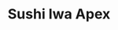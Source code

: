 ---
layout: place
title: "Sushi Iwa Apex"
permalink: /north-carolina/apex/sushi-iwa-apex.html
stateAbbr: NC
stateName: North Carolina
cityName: Apex
place_id: ChIJ9xRGuSqTrIkR7IVRn4tf_Lk
photos:
  - name: >-
      places/ChIJ9xRGuSqTrIkR7IVRn4tf_Lk/photos/AeeoHcJBOpU6HoA_tPZMfBX22F1IOlC5JWx0fKbDMcb8Fa15vPSeDNY-6EJ3u9Ge60koR9yCM8LcxHiINZEF845Q7XhENtoBWvq0xbsNuqw-CGtJzWFybBEAJDbaSJUgbyWCSNdzXY7MZ6GRcNuZDV5AFK9rTKvd-bip9oITJ75EjkybxJH2kuhy3L7SRy7rtx1abdIaJ8-bcwvGzIjNJdGNcoDLHTWEzwbtm1MFSCEqWWzS5tblPmORs_-V6TZfzDE1CoIqNpRqE9hIkrozQn6-fgEK8lOnVdf4ar0zTy_XJ6WJWg
    widthPx: 600
    heightPx: 312
    authorAttributions:
      - displayName: Sushi Iwa
        uri: https://maps.google.com/maps/contrib/101766440805581242407
        photoUri: >-
          https://lh3.googleusercontent.com/a-/ALV-UjXpOb3-yFhw6YYUMfA1uu-J40adqK-T_nLbe-SPTQ9SYz0WwLs=s100-p-k-no-mo
    flagContentUri: >-
      https://www.google.com/local/imagery/report/?cb_client=maps_api_places.places_api&image_key=!1e10!2sAF1QipPQqgHEk_08Tyr2gKI9A2q7pnTqZNvbfjX2iyws&hl=en-US
    googleMapsUri: >-
      https://www.google.com/maps/place//data=!3m4!1e2!3m2!1sAF1QipPQqgHEk_08Tyr2gKI9A2q7pnTqZNvbfjX2iyws!2e10!4m2!3m1!1s0x89ac932ab94614f7:0xb9fc5f8b9f5185ec
  - name: >-
      places/ChIJ9xRGuSqTrIkR7IVRn4tf_Lk/photos/AeeoHcJTiQMMb-M5lh5Xe1-syY7zZlnx1zukniqfAr7Dpxa-JuoNtL1YHF45_rqvbACaaKBQNln7MjaMD4Vbxrw92pazIMUuRU8-VFchAUJwfmv-20RLRTjEtftHVHx2BZ2dSbmdqwnC3izTpBGAgFBep1ITh2AI9W20UZ6lWdwUmfMM_1xGnDmbMgTxHCwztDbo8q8SJ4jWt_PXAz6pylaxN8azVvNE_AKQpBdIyTf2km72l1JnVd5I00o8CWbgC4EDxy1Rgi3zgUJX5l_sXWGWspKS3MfqpA2mguFUB6SwhDhuiA
    widthPx: 3824
    heightPx: 2288
    authorAttributions:
      - displayName: Sushi Iwa
        uri: https://maps.google.com/maps/contrib/101766440805581242407
        photoUri: >-
          https://lh3.googleusercontent.com/a-/ALV-UjXpOb3-yFhw6YYUMfA1uu-J40adqK-T_nLbe-SPTQ9SYz0WwLs=s100-p-k-no-mo
    flagContentUri: >-
      https://www.google.com/local/imagery/report/?cb_client=maps_api_places.places_api&image_key=!1e10!2sAF1QipMyQohxhAi0T2H8lWdTGPVzngH3O8fGduN0Crdg&hl=en-US
    googleMapsUri: >-
      https://www.google.com/maps/place//data=!3m4!1e2!3m2!1sAF1QipMyQohxhAi0T2H8lWdTGPVzngH3O8fGduN0Crdg!2e10!4m2!3m1!1s0x89ac932ab94614f7:0xb9fc5f8b9f5185ec
  - name: >-
      places/ChIJ9xRGuSqTrIkR7IVRn4tf_Lk/photos/AeeoHcJR5Xf6G2JkNSC13X_OUR75OL5bPd6wc2lrt27EzzMcfGHwiD5e3bXnHtDE3B_74D8DwYkzpbYpARVYaxnGtOUPJAu_cXviUwjd6su2tSbBlaDI29Do5AUq4ySuopbnLLqpArOLGlR54onRQbDJEr1EOkWcqFFIuj0UFA6zhR09Awo-UF98v6-3dGw1qW983L-BdPf5TX5X3uvgSpnnezEUBz9rIBLl8MnkDQObGA_7CnrtWqhRzRJ3PDLvvYsAnAf_laYYkx5vX5M_fNKyCfcKpEwmdyL557Vr5_LnZpr3omuWLdyrdT1FXtP57rmzn6X8F8xaK1mGz3Yy3Oh8Ura27Z-oZZW8LH96CYI-9oGla6U4G3wpX8ypBFPyDxDICTgw0eIZRXwFn-oBSKr9Vp7Wik0dx5GYNXWoZrKy3tf2YUE
    widthPx: 3600
    heightPx: 4800
    authorAttributions:
      - displayName: Bruna Warren
        uri: https://maps.google.com/maps/contrib/112147078916045815454
        photoUri: >-
          https://lh3.googleusercontent.com/a-/ALV-UjV0KzmfmCmwcZC8A-XlMQlff1rkQrJ71_uVumgrHoaI_nZnHNb0=s100-p-k-no-mo
    flagContentUri: >-
      https://www.google.com/local/imagery/report/?cb_client=maps_api_places.places_api&image_key=!1e10!2sCIHM0ogKEICAgMDwnfmjpgE&hl=en-US
    googleMapsUri: >-
      https://www.google.com/maps/place//data=!3m4!1e2!3m2!1sCIHM0ogKEICAgMDwnfmjpgE!2e10!4m2!3m1!1s0x89ac932ab94614f7:0xb9fc5f8b9f5185ec
  - name: >-
      places/ChIJ9xRGuSqTrIkR7IVRn4tf_Lk/photos/AeeoHcLEAWGKhL-3pPHEitKWj_F30DObRCZUzbi_t-n_IjR83eXZHBHBt6-yE5hY3VSINzhGrOc1mqqq-ozVfGtgU98vi4qANR6YFbhxC0e3WgEZOQPO9tTvWwXvLWos3u5eIToEMC_DetR8sZnJEk7Np7TuY5WSXWCt3bOw1UMYzR0UJe7h-KyEBqYHbl2PLcavf1q1y95eA2IbgdD8lCwltRHP3Pz2E-IMcyHwcTdRkfJsvPqzElLl8ay7GvmpMSKe26QBcPiv20O96tyBQtRBbBa96JGcbOwvH-oAPCTP3veBPgnBDGxrcEEsVLLU1PjXLM-Cxd6VgYoSZTsep96FJBLWm_a9pLVWpzxrTpc2aAqstvoOLtJZsK-gLPCAwTtOi_s98OEH59_bnl8n75uSzmLv75IasHa07xZiDhHBMKgesQ
    widthPx: 4000
    heightPx: 3000
    authorAttributions:
      - displayName: Maksim Savelyev
        uri: https://maps.google.com/maps/contrib/114138798264080449169
        photoUri: >-
          https://lh3.googleusercontent.com/a-/ALV-UjU0vMDH9SesW69KEBe-5IPX7i8GSBOJK_8huCp97f72asWe1147dg=s100-p-k-no-mo
    flagContentUri: >-
      https://www.google.com/local/imagery/report/?cb_client=maps_api_places.places_api&image_key=!1e10!2sCIHM0ogKEICAgID7gP7_ag&hl=en-US
    googleMapsUri: >-
      https://www.google.com/maps/place//data=!3m4!1e2!3m2!1sCIHM0ogKEICAgID7gP7_ag!2e10!4m2!3m1!1s0x89ac932ab94614f7:0xb9fc5f8b9f5185ec
  - name: >-
      places/ChIJ9xRGuSqTrIkR7IVRn4tf_Lk/photos/AeeoHcIqWtmvNZIiXDZCHh1FVTZuxjNfXyfQovcGzRimIs7Wruq-v6WMKPjyUucYpiW9dLVoaDbxbSc4kgc4IQqgtCa4hPzLRNh4Ro1uUg9W2me7c0TL3L6YbGsdhnM_gpxgP4DQosbY60Y5YI5SiDINUZJnUyC8yv9bjMS3hJrNbjjC2tX3HBjVrHl9wBq6cyYU7DmjXrK8Z94CplJN2Ggm7GLmfExKkwEj6_0qc1AK0IXdgPp8zjYbRH7gNVCZK_2W01LBRMBqR3I-qM8Yfl0DRIVVaeQMCetxdzfiZ7vD2H5Ip6oftoQ39Q7IfySzeZL0lIidnUke9USlP2h6vEirSYLgcHqSv4xXnwrxw8uOihuoCvKSjN-e67QvuxFvbfdyIJkgbnXzNzfmU8N_N3V-iyVhiHVQdG-knNQrr4uIcPjCcw
    widthPx: 3600
    heightPx: 4800
    authorAttributions:
      - displayName: Bruna Warren
        uri: https://maps.google.com/maps/contrib/112147078916045815454
        photoUri: >-
          https://lh3.googleusercontent.com/a-/ALV-UjV0KzmfmCmwcZC8A-XlMQlff1rkQrJ71_uVumgrHoaI_nZnHNb0=s100-p-k-no-mo
    flagContentUri: >-
      https://www.google.com/local/imagery/report/?cb_client=maps_api_places.places_api&image_key=!1e10!2sCIHM0ogKEICAgMDwnfmjJg&hl=en-US
    googleMapsUri: >-
      https://www.google.com/maps/place//data=!3m4!1e2!3m2!1sCIHM0ogKEICAgMDwnfmjJg!2e10!4m2!3m1!1s0x89ac932ab94614f7:0xb9fc5f8b9f5185ec
  - name: >-
      places/ChIJ9xRGuSqTrIkR7IVRn4tf_Lk/photos/AeeoHcJ73gWOyTu7cdrtm5ABEmhc3NeIzyxeyh25TokqoLtut4f08TMtfDs4wn5EYHq2jPebDqmbH6g5NbNJtyC60q3Zo8c_b_wjEMuc-dmdTweh2zOB9MzT6qE-VNj7GsKNSbS_v5DUC2e4t9WV0-j9FWzHZYWLJLpSnHmZUrUXYehR3uUWgVGg9xvnzVrzA-r6sMHkxSmMM4dg7EB1_hjXMW8I9iLRZfx68qP-zhMs7byBntz0ohVrUUtutwvN9AMqAVO57AmApFWAQDjXiHTTXyEDeD8ff_CrGn148VaLawKtX6AXye7oJXPHzXLAhak7oeJKuOKseWI9l7DimdE8osoSiPwXVd0foFr4x_WrqpYwpThJjCwYx4WUl0CNJmBOlKTmsuYri0_mlHBRMrA1sMCdEgl8tQBI3Kk_ZQCexmXWzjob
    widthPx: 3024
    heightPx: 4032
    authorAttributions:
      - displayName: Sheri Bennett-styckiewicz
        uri: https://maps.google.com/maps/contrib/103217730800818633775
        photoUri: >-
          https://lh3.googleusercontent.com/a-/ALV-UjUdlvFXXyiHmASU848i-RZDnmjPEJXPkq7zujbcbiQXZRoxERtK=s100-p-k-no-mo
    flagContentUri: >-
      https://www.google.com/local/imagery/report/?cb_client=maps_api_places.places_api&image_key=!1e10!2sCIHM0ogKEICAgIDT-7_4pgE&hl=en-US
    googleMapsUri: >-
      https://www.google.com/maps/place//data=!3m4!1e2!3m2!1sCIHM0ogKEICAgIDT-7_4pgE!2e10!4m2!3m1!1s0x89ac932ab94614f7:0xb9fc5f8b9f5185ec
  - name: >-
      places/ChIJ9xRGuSqTrIkR7IVRn4tf_Lk/photos/AeeoHcKojTx0fpfNeUYEX2w2MXV9WgjpQS7hwhUu9rguT3o6LoC8lPt0HMDPa9opvSbbbjaERtLyJzgpZ-8olo1ZeBjoimqG436V_45mjH2urvjF5a-yweCFkAZAvhilRPCKI8u57u7yDfOZcz8MjEQL15fKXLj35U19HLW4kecMxy4lvu2ItflegcrvjQpsBV9FI_Z3W_fLqVd-vtGRzsxPdVyqqlXc_jL7CdV337x2WUZ-0jkvOo4na92w82OMPIcEcNDO4Z9DvtrRmPqvNusd9oYwDsSoA934E8M_92PIFLAJP0WYeqRvU14sYM2zWT-Znj0KPuhzggr3P2QYYEuVPp3WatNQWvAqvDuAeMjjMdDd9reSdu4ZIopF7D0bZSspFp8FbS3v8MCbqNLxKW45mlnlsiYWrPQRIN8X3n6r83M
    widthPx: 1579
    heightPx: 1220
    authorAttributions:
      - displayName: David Garcia
        uri: https://maps.google.com/maps/contrib/113231142268278629913
        photoUri: >-
          https://lh3.googleusercontent.com/a-/ALV-UjVDnhDIbIobgGlGlWZFHOs366hcA5H8jywORJn6PRTLLpibjWTfFQ=s100-p-k-no-mo
    flagContentUri: >-
      https://www.google.com/local/imagery/report/?cb_client=maps_api_places.places_api&image_key=!1e10!2sCIHM0ogKEICAgICTjoCEBg&hl=en-US
    googleMapsUri: >-
      https://www.google.com/maps/place//data=!3m4!1e2!3m2!1sCIHM0ogKEICAgICTjoCEBg!2e10!4m2!3m1!1s0x89ac932ab94614f7:0xb9fc5f8b9f5185ec
  - name: >-
      places/ChIJ9xRGuSqTrIkR7IVRn4tf_Lk/photos/AeeoHcKxl18pZ6aPqTuI-GXBhl3EuXxMd_GbylbMGFkO4iW9RWItJJztSGhzuckfqaybaQ5IPb9kZFd4hNLjFlRgbL_gXxWlZSTVxa2jZcMskBCeR6PazRM45AvYKNRZ4oaOOS1V53FBi0QOOOxFxkNsDKUcHfnCflWkehrdbWfvPaXlOqOVvxtyFlltEnB-VRdmLGOuHNsD3vhLpwFx7FKNSU_ZC5JLnu7B92IDOQJUXg_Gv4fmlHLt_uLPIOftfl8UjFsylm-c4t7y9pdtGYlOoPvBL4ZL1z6vj6gZ0td5NU0SUIFgIt8xcr2kZQD_W65SeY4phCWoJU0U3wty5EZdc59_OJPBj_DTevVEfF1urj8qBUoHblwb3hkN3j_5nGTHbI21UnTwyJAXa1mAyrvu8T7LVrwOswm87zgahOd2sXk9yVnv
    widthPx: 4000
    heightPx: 3000
    authorAttributions:
      - displayName: D Lee
        uri: https://maps.google.com/maps/contrib/103900290708836577487
        photoUri: >-
          https://lh3.googleusercontent.com/a-/ALV-UjX6H5TB009H0nCa--aME9OBw2224olBw_4uz1rl1oak1dW_Pj_S=s100-p-k-no-mo
    flagContentUri: >-
      https://www.google.com/local/imagery/report/?cb_client=maps_api_places.places_api&image_key=!1e10!2sCIHM0ogKEICAgICDsMO38AE&hl=en-US
    googleMapsUri: >-
      https://www.google.com/maps/place//data=!3m4!1e2!3m2!1sCIHM0ogKEICAgICDsMO38AE!2e10!4m2!3m1!1s0x89ac932ab94614f7:0xb9fc5f8b9f5185ec
  - name: >-
      places/ChIJ9xRGuSqTrIkR7IVRn4tf_Lk/photos/AeeoHcITTz_NOq7runqe6FCbYSBdcXEGb564U_drJ_dHnt-pG9rxC1SXhcUXQYMQeuT-SKvoQxe1L4BSP45Wk0qA3ajVvWR4ouH6oszzsVbbmZw3D0AcN1pfmnAUx7JEVZv9BA-jml-11v_5xmv8RDdWpShyZIilGwZjqvS0rE1IfGG3j7doU81lftBxVz_16_oV0rMMe8c0MAdDQe2CfppxVHiB7XRFZjF5sx5qkwSn48LDw19Tts8xBA5N8duNf9tapL4vmai51pNazeMM1VNNIELt4Z5ljYd-H43U7WPudaWGV67yvOa1eLK_X8NbGqgI6S0sU8q5IFIXy_FeT41Rrs4B3hyiYOuu2bmBeN9yuzd-zwahTFAo5uHZAc-J-HN_tIKe-lkL0zuaZn-lJNf1CB4HbrgCoQ3LNQ0Lj3C6tVF4rtQ
    widthPx: 3024
    heightPx: 4032
    authorAttributions:
      - displayName: N. К.
        uri: https://maps.google.com/maps/contrib/105863597523689641021
        photoUri: >-
          https://lh3.googleusercontent.com/a-/ALV-UjUFeDzZwJyMZe9owukiC8tdFZl0YGait75JxCRzYXrpx9lpUUOg=s100-p-k-no-mo
    flagContentUri: >-
      https://www.google.com/local/imagery/report/?cb_client=maps_api_places.places_api&image_key=!1e10!2sCIHM0ogKEICAgICn54mk6gE&hl=en-US
    googleMapsUri: >-
      https://www.google.com/maps/place//data=!3m4!1e2!3m2!1sCIHM0ogKEICAgICn54mk6gE!2e10!4m2!3m1!1s0x89ac932ab94614f7:0xb9fc5f8b9f5185ec
  - name: >-
      places/ChIJ9xRGuSqTrIkR7IVRn4tf_Lk/photos/AeeoHcIAR8z4INBVF_c1H3py_NdleNsZifNot6kPzJpAqmzjxl0XcHofidXW_3X-Z7B1B-DKI-PwVlitvNCWKXdGGe1lIvjQ3bRd9wdGtUUZs2NZOu6WamgRD7wj5UmDPEi92Rhf7asH4Np7X6CvJN1iNG98dTshbTjcNhhFGP6HtNGMjqgW_l8s6YgHrj8FIAX8NmYu4FdrDKD0tlcmlbcSmQXhhJmYMb20BUZmJXioFeKOS5ZsVnNFypE7rNvbpJIzQJsoX7ynBr3FpxbIkgWvqMT8t55U8kI5cRS_x0vsAZ7-qFJ7YwDNNnJgLKk8TGM28SkLbqPAIYqLw-zo25sFIndSgeDtki9cGUMY9HqayjcFicTG0bGOxrTx54aE4b02b2ReGbYI7uqFdwivyzuy3agA2TKyB3Gu_SoN1CDO0Y20xKwo
    widthPx: 3072
    heightPx: 4096
    authorAttributions:
      - displayName: Vickie Drew
        uri: https://maps.google.com/maps/contrib/112715617594348823934
        photoUri: >-
          https://lh3.googleusercontent.com/a/ACg8ocK-zkpaT1sysa20DhbPr5mgcoNZY5nCNwzkw3UXG2HVJqsK3Q=s100-p-k-no-mo
    flagContentUri: >-
      https://www.google.com/local/imagery/report/?cb_client=maps_api_places.places_api&image_key=!1e10!2sCIHM0ogKEICAgICHt7efswE&hl=en-US
    googleMapsUri: >-
      https://www.google.com/maps/place//data=!3m4!1e2!3m2!1sCIHM0ogKEICAgICHt7efswE!2e10!4m2!3m1!1s0x89ac932ab94614f7:0xb9fc5f8b9f5185ec
address: 2026 Creekside Landing Dr, Apex, NC 27502, USA
street: 2026 Creekside Landing Dr
city: Apex
state: NC
zip: '27502'
country: USA
neighborhood: Beaver Creek Crossings
latitude: '35.746169'
longitude: '-78.884513'
accessibility_options:
  wheelchairAccessibleParking: true
  wheelchairAccessibleEntrance: true
  wheelchairAccessibleRestroom: true
  wheelchairAccessibleSeating: true
business_status: OPERATIONAL
name: Sushi Iwa Apex
google_maps_links:
  directionsUri: >-
    https://www.google.com/maps/dir//''/data=!4m7!4m6!1m1!4e2!1m2!1m1!1s0x89ac932ab94614f7:0xb9fc5f8b9f5185ec!3e0
  placeUri: https://maps.google.com/?cid=13401691644425766380
  writeAReviewUri: >-
    https://www.google.com/maps/place//data=!4m3!3m2!1s0x89ac932ab94614f7:0xb9fc5f8b9f5185ec!12e1
  reviewsUri: >-
    https://www.google.com/maps/place//data=!4m4!3m3!1s0x89ac932ab94614f7:0xb9fc5f8b9f5185ec!9m1!1b1
  photosUri: >-
    https://www.google.com/maps/place//data=!4m3!3m2!1s0x89ac932ab94614f7:0xb9fc5f8b9f5185ec!10e5
primary_type: Sushi Restaurant
opening_hours:
  regular: null
  current: null
secondary_opening_hours:
  regular:
    weekdayDescriptions: null
    type: null
  current:
    weekdayDescriptions: null
    type: null
phone: (919) 387-7022
price_level: PRICE_LEVEL_MODERATE
price_range: $20 &ndash; $30
rating: '4.4'
rating_count: 1666
website: http://sushiiwabistro.com/
description: null
reviews: null
parking_options: null
payment_options: null
allow_dogs: null
curbside_pickup: null
delivery: null
dine_in: null
good_for_children: null
good_for_groups: null
good_for_sports: null
live_music: null
menu_for_children: null
outdoor_seating: null
reservable: null
restroom: null
serves_beer: null
serves_breakfast: null
serves_brunch: null
serves_cocktails: null
serves_coffee: null
serves_dinner: null
serves_dessert: null
serves_lunch: null
serves_vegetarian_food: null
serves_wine: null
takeout: null

---